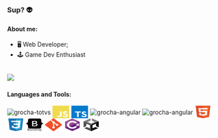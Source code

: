 ### Sup? 👽

#### About me:
- 🖥️ Web Developer;
- 🕹️ Game Dev Enthusiast
<br>
  <a href="https://www.linkedin.com/in/mesquitarocha/" target="_blank"><img src="https://img.shields.io/badge/-LinkedIn-%230077B5?style=for-the-badge&logo=linkedin&logoColor=white" target="_blank"></a> 

#### Languages and Tools:
<div style="display: inline_block">
  <img align="center" alt="grocha-totvs" height="30" width="40" src="[https://raw.githubusercontent.com/devicons/devicon/master/icons/unity/unity-original.svg](https://github.com/file-icons/icons/blob/master/svg/TOTVS.svg)">
  <img align="center" alt="grocha-js" height="30" width="40" src="https://raw.githubusercontent.com/devicons/devicon/master/icons/javascript/javascript-plain.svg">
  <img align="center" alt="grocha-ts" height="30" width="40" src="https://raw.githubusercontent.com/devicons/devicon/master/icons/typescript/typescript-plain.svg">
  <img align="center" alt="grocha-angular" height="30" width="40" src="https://www.vectorlogo.zone/logos/angular/angular-icon.svg">
  <img align="center" alt="grocha-angular" height="30" width="40" src="https://www.vectorlogo.zone/logos/reactjs/reactjs-icon.svg">
  <img align="center" alt="grocha-HTML" height="30" width="40" src="https://raw.githubusercontent.com/devicons/devicon/master/icons/html5/html5-original.svg">
  <img align="center" alt="grocha-CSS" height="30" width="40" src="https://raw.githubusercontent.com/devicons/devicon/master/icons/css3/css3-original.svg">
  <img align="center" alt="grocha-bootstrap" height="30" width="40" src="https://raw.githubusercontent.com/devicons/devicon/master/icons/bootstrap/bootstrap-plain-wordmark.svg">
  <img align="center" alt="grocha-git" height="30" width="40" src="https://raw.githubusercontent.com/devicons/devicon/master/icons/git/git-original.svg">
  <img align="center" alt="grocha-csharp" height="30" width="40" src="https://raw.githubusercontent.com/devicons/devicon/master/icons/csharp/csharp-original.svg">
  <img align="center" alt="grocha-unity" height="30" width="40" src="https://raw.githubusercontent.com/devicons/devicon/master/icons/unity/unity-original.svg">
</div>
<br>

